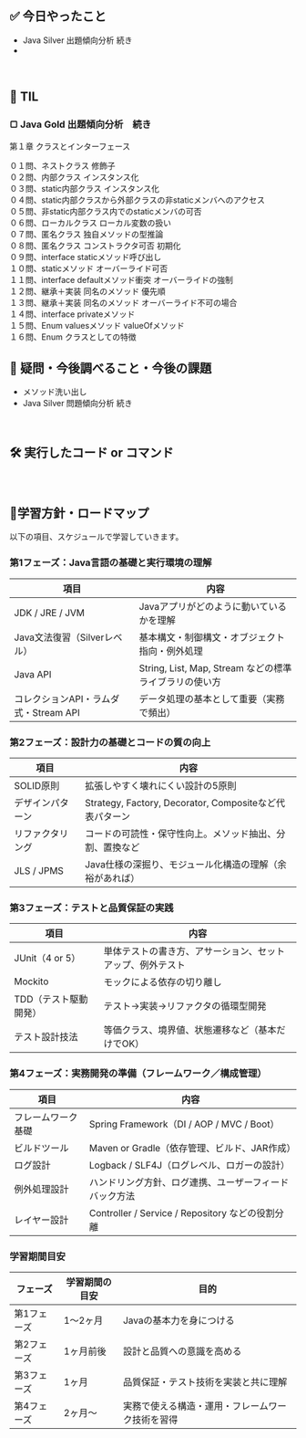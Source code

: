 ## ✅ 今日やったこと
- Java Silver 出題傾向分析 続き
- 

<br>

## 📌 TIL
### ▢ Java Gold 出題傾向分析　続き
第１章 クラスとインターフェース<br>

０１問、ネストクラス 修飾子<br>
０２問、内部クラス インスタンス化<br>
０３問、static内部クラス インスタンス化<br>
０４問、static内部クラスから外部クラスの非staticメンバへのアクセス<br>
０５問、非static内部クラス内でのstaticメンバの可否<br>
０６問、ローカルクラス ローカル変数の扱い<br>
０７問、匿名クラス 独自メソッドの型推論<br>
０８問、匿名クラス コンストラクタ可否 初期化<br>
０９問、interface staticメソッド呼び出し<br>
１０問、staticメソッド オーバーライド可否<br>
１１問、interface defaultメソッド衝突 オーバーライドの強制<br>
１２問、継承＋実装 同名のメソッド 優先順<br>
１３問、継承＋実装 同名のメソッド オーバーライド不可の場合<br>
１４問、interface privateメソッド<br>
１５問、Enum valuesメソッド valueOfメソッド<br>
１６問、Enum クラスとしての特徴<br>


## 🤔 疑問・今後調べること・今後の課題
- メソッド洗い出し
- Java Silver 問題傾向分析 続き

<br>

## 🛠️ 実行したコード or コマンド
### 
<br>

##  🧩学習方針・ロードマップ
以下の項目、スケジュールで学習していきます。

### **第1フェーズ：Java言語の基礎と実行環境の理解**

| 項目 | 内容 |
| --- | --- |
| JDK / JRE / JVM | Javaアプリがどのように動いているかを理解 |
| Java文法復習（Silverレベル） | 基本構文・制御構文・オブジェクト指向・例外処理 |
| Java API | String, List, Map, Stream などの標準ライブラリの使い方 |
| コレクションAPI・ラムダ式・Stream API | データ処理の基本として重要（実務で頻出） |

### **第2フェーズ：設計力の基礎とコードの質の向上**

| 項目 | 内容 |
| --- | --- |
| SOLID原則 | 拡張しやすく壊れにくい設計の5原則 |
| デザインパターン | Strategy, Factory, Decorator, Compositeなど代表パターン |
| リファクタリング | コードの可読性・保守性向上。メソッド抽出、分割、置換など |
| JLS / JPMS | Java仕様の深掘り、モジュール化構造の理解（余裕があれば） |

### **第3フェーズ：テストと品質保証の実践**

| 項目 | 内容 |
| --- | --- |
| JUnit（4 or 5） | 単体テストの書き方、アサーション、セットアップ、例外テスト |
| Mockito | モックによる依存の切り離し |
| TDD（テスト駆動開発） | テスト→実装→リファクタの循環型開発 |
| テスト設計技法 | 等価クラス、境界値、状態遷移など（基本だけでOK） |

### **第4フェーズ：実務開発の準備（フレームワーク／構成管理）**

| 項目 | 内容 |
| --- | --- |
| フレームワーク基礎 | Spring Framework（DI / AOP / MVC / Boot） |
| ビルドツール | Maven or Gradle（依存管理、ビルド、JAR作成） |
| ログ設計 | Logback / SLF4J（ログレベル、ロガーの設計） |
| 例外処理設計 | ハンドリング方針、ログ連携、ユーザーフィードバック方法 |
| レイヤー設計 | Controller / Service / Repository などの役割分離 |

### 学習期間目安

| フェーズ | 学習期間の目安 | 目的 |
| --- | --- | --- |
| 第1フェーズ | 1～2ヶ月 | Javaの基本力を身につける |
| 第2フェーズ | 1ヶ月前後 | 設計と品質への意識を高める |
| 第3フェーズ | 1ヶ月 | 品質保証・テスト技術を実装と共に理解 |
| 第4フェーズ | 2ヶ月～ | 実務で使える構造・運用・フレームワーク技術を習得 |